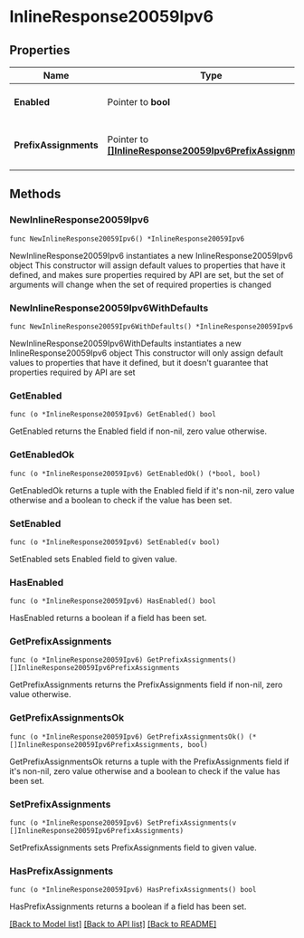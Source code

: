 # InlineResponse20059Ipv6

## Properties

Name | Type | Description | Notes
------------ | ------------- | ------------- | -------------
**Enabled** | Pointer to **bool** | Enable IPv6 on single LAN | [optional] 
**PrefixAssignments** | Pointer to [**[]InlineResponse20059Ipv6PrefixAssignments**](InlineResponse20059Ipv6PrefixAssignments.md) | Prefix assignments on the single LAN | [optional] 

## Methods

### NewInlineResponse20059Ipv6

`func NewInlineResponse20059Ipv6() *InlineResponse20059Ipv6`

NewInlineResponse20059Ipv6 instantiates a new InlineResponse20059Ipv6 object
This constructor will assign default values to properties that have it defined,
and makes sure properties required by API are set, but the set of arguments
will change when the set of required properties is changed

### NewInlineResponse20059Ipv6WithDefaults

`func NewInlineResponse20059Ipv6WithDefaults() *InlineResponse20059Ipv6`

NewInlineResponse20059Ipv6WithDefaults instantiates a new InlineResponse20059Ipv6 object
This constructor will only assign default values to properties that have it defined,
but it doesn't guarantee that properties required by API are set

### GetEnabled

`func (o *InlineResponse20059Ipv6) GetEnabled() bool`

GetEnabled returns the Enabled field if non-nil, zero value otherwise.

### GetEnabledOk

`func (o *InlineResponse20059Ipv6) GetEnabledOk() (*bool, bool)`

GetEnabledOk returns a tuple with the Enabled field if it's non-nil, zero value otherwise
and a boolean to check if the value has been set.

### SetEnabled

`func (o *InlineResponse20059Ipv6) SetEnabled(v bool)`

SetEnabled sets Enabled field to given value.

### HasEnabled

`func (o *InlineResponse20059Ipv6) HasEnabled() bool`

HasEnabled returns a boolean if a field has been set.

### GetPrefixAssignments

`func (o *InlineResponse20059Ipv6) GetPrefixAssignments() []InlineResponse20059Ipv6PrefixAssignments`

GetPrefixAssignments returns the PrefixAssignments field if non-nil, zero value otherwise.

### GetPrefixAssignmentsOk

`func (o *InlineResponse20059Ipv6) GetPrefixAssignmentsOk() (*[]InlineResponse20059Ipv6PrefixAssignments, bool)`

GetPrefixAssignmentsOk returns a tuple with the PrefixAssignments field if it's non-nil, zero value otherwise
and a boolean to check if the value has been set.

### SetPrefixAssignments

`func (o *InlineResponse20059Ipv6) SetPrefixAssignments(v []InlineResponse20059Ipv6PrefixAssignments)`

SetPrefixAssignments sets PrefixAssignments field to given value.

### HasPrefixAssignments

`func (o *InlineResponse20059Ipv6) HasPrefixAssignments() bool`

HasPrefixAssignments returns a boolean if a field has been set.


[[Back to Model list]](../README.md#documentation-for-models) [[Back to API list]](../README.md#documentation-for-api-endpoints) [[Back to README]](../README.md)


